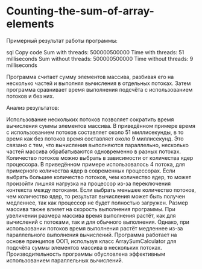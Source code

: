 # Counting-the-sum-of-array-elements

Примерный результат работы программы:

sql
Copy code
Sum with threads: 500000500000
Time with threads: 51 milliseconds
Sum without threads: 500000500000
Time without threads: 9 milliseconds

Программа считает сумму элементов массива, разбивая его на несколько частей и выполняя вычисления в отдельных потоках. 
Затем программа сравнивает время выполнения подсчёта с использованием потоков и без них.

Анализ результатов:

Использование нескольких потоков позволяет сократить время вычисления суммы элементов массива. 
В приведённом примере время с использованием потоков составляет около 51 миллисекунды, в то время как без потоков время составляет около 9 миллисекунд. 
Это связано с тем, что вычисления выполняются параллельно, несколько частей массива обрабатываются одновременно в разных потоках.
Количество потоков можно выбрать в зависимости от количества ядер процессора.
В приведённом примере использовалось 4 потока, для примерного количества ядер в современных процессорах. 
Если выбрать большее количество потоков, чем количество ядер, то может произойти лишняя нагрузка на процессор из-за переключения контекста между потоками. 
Если выбрать меньшее количество потоков, чем количество ядер, то результат вычисления может быть получен медленнее, так как процессор не будет полностью загружен.
Размер массива также влияет на скорость выполнения программы. При увеличении размера массива время выполнения растёт, как для вычислений с потоками, так и для обычного выполнения. 
Однако, при использовании потоков время выполнения растёт медленнее из-за параллельного выполнения вычислений.
Программа работает на основе принципов ООП, используя класс ArraySumCalculator для подсчёта суммы элементов массива в нескольких потоках. 
Производительность программы обусловлена эффективным использованием параллельных вычислений.
